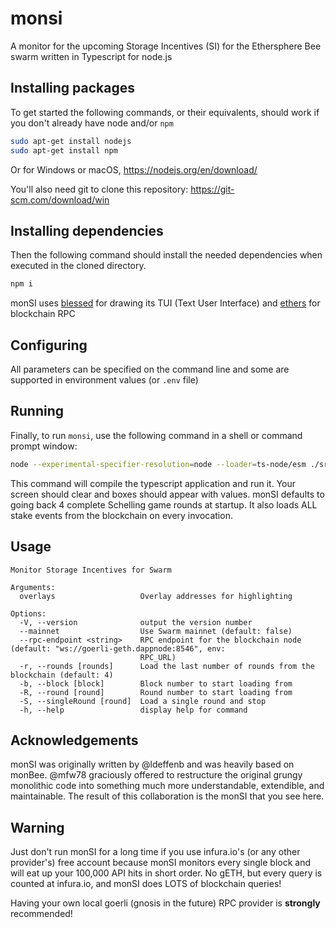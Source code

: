 # monsi

A monitor for the upcoming Storage Incentives (SI) for the Ethersphere Bee swarm written in Typescript for node.js

## Installing packages

To get started the following commands, or their equivalents, should work if you don't already have node and/or `npm`

```bash
sudo apt-get install nodejs
sudo apt-get install npm
```

Or for Windows or macOS, https://nodejs.org/en/download/

You'll also need git to clone this repository: https://git-scm.com/download/win

## Installing dependencies

Then the following command should install the needed dependencies when executed in the cloned directory.

```bash
npm i
```

monSI uses [blessed](https://www.npmjs.com/package/blessed) for drawing its TUI (Text User Interface) and [ethers](https://docs.ethers.io/) for blockchain RPC

## Configuring

All parameters can be specified on the command line and some are supported in environment values (or `.env` file)

## Running

Finally, to run `monsi`, use the following command in a shell or command prompt window:

```bash
node --experimental-specifier-resolution=node --loader=ts-node/esm ./src/index.ts --rpc-endpoint ws://<YourGoerliRPCIP:port>
```

This command will compile the typescript application and run it. Your screen should clear and boxes should appear with values. monSI defaults to going back 4 complete Schelling game rounds at startup. It also loads ALL stake events from the blockchain on every invocation.

## Usage

```
Monitor Storage Incentives for Swarm

Arguments:
  overlays                   Overlay addresses for highlighting

Options:
  -V, --version              output the version number
  --mainnet                  Use Swarm mainnet (default: false)
  --rpc-endpoint <string>    RPC endpoint for the blockchain node (default: "ws://goerli-geth.dappnode:8546", env:
                             RPC_URL)
  -r, --rounds [rounds]      Load the last number of rounds from the blockchain (default: 4)
  -b, --block [block]        Block number to start loading from
  -R, --round [round]        Round number to start loading from
  -S, --singleRound [round]  Load a single round and stop
  -h, --help                 display help for command
```

## Acknowledgements

monSI was originally written by @ldeffenb and was heavily based on monBee. @mfw78 graciously offered to restructure the original grungy monolithic code into something much more understandable, extendible, and maintainable. The result of this collaboration is the monSI that you see here.

## Warning

Just don't run monSI for a long time if you use infura.io's (or any other provider's) free account because monSI monitors every single block and will eat up your 100,000 API hits in short order. No gETH, but every query is counted at infura.io, and monSI does LOTS of blockchain queries!

Having your own local goerli (gnosis in the future) RPC provider is **strongly** recommended!
